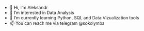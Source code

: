 - 👋 Hi, I’m Aleksandr
- 👀 I’m interested in Data Analysis
- 🌱 I’m currently learning Python, SQL and Data Vizualization tools
- 📫 You can reach me via telegram @sokolymba

<!---
Sokolymba/Sokolymba is a ✨ special ✨ repository because its `README.md` (this file) appears on your GitHub profile.
You can click the Preview link to take a look at your changes.
--->
